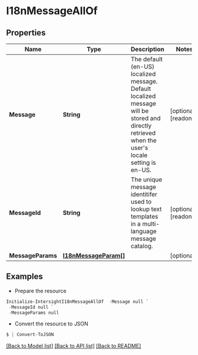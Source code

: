 # I18nMessageAllOf
## Properties

Name | Type | Description | Notes
------------ | ------------- | ------------- | -------------
**Message** | **String** | The default (en-US) localized message. Default localized message will be stored and directly retrieved when the user&#39;s locale setting is en-US. | [optional] [readonly] 
**MessageId** | **String** | The unique message identitifer used to lookup text templates in a multi-language message catalog. | [optional] [readonly] 
**MessageParams** | [**I18nMessageParam[]**](I18nMessageParam.md) |  | [optional] 

## Examples

- Prepare the resource
```powershell
Initialize-IntersightI18nMessageAllOf  -Message null `
 -MessageId null `
 -MessageParams null
```

- Convert the resource to JSON
```powershell
$ | Convert-ToJSON
```

[[Back to Model list]](../README.md#documentation-for-models) [[Back to API list]](../README.md#documentation-for-api-endpoints) [[Back to README]](../README.md)

